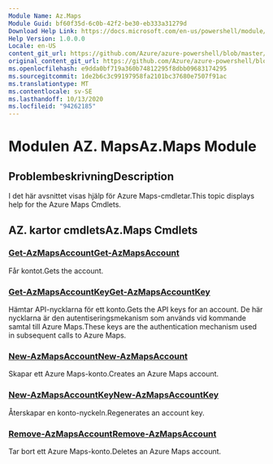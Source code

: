 ```yaml
---
Module Name: Az.Maps
Module Guid: bf60f35d-6c0b-42f2-be30-eb333a31279d
Download Help Link: https://docs.microsoft.com/en-us/powershell/module/az.maps
Help Version: 1.0.0.0
Locale: en-US
content_git_url: https://github.com/Azure/azure-powershell/blob/master/src/Maps/Maps/help/Az.Maps.md
original_content_git_url: https://github.com/Azure/azure-powershell/blob/master/src/Maps/Maps/help/Az.Maps.md
ms.openlocfilehash: e9dda0bf719a360b74812295f8dbb09683174295
ms.sourcegitcommit: 1de2b6c3c99197958fa2101bc37680e7507f91ac
ms.translationtype: MT
ms.contentlocale: sv-SE
ms.lasthandoff: 10/13/2020
ms.locfileid: "94262185"
---
```

# <span data-ttu-id="286c4-101">Modulen AZ. Maps</span><span class="sxs-lookup"><span data-stu-id="286c4-101">Az.Maps Module</span></span>
## <span data-ttu-id="286c4-102">Problembeskrivning</span><span class="sxs-lookup"><span data-stu-id="286c4-102">Description</span></span>
<span data-ttu-id="286c4-103">I det här avsnittet visas hjälp för Azure Maps-cmdletar.</span><span class="sxs-lookup"><span data-stu-id="286c4-103">This topic displays help for the Azure Maps Cmdlets.</span></span>

## <span data-ttu-id="286c4-104">AZ. kartor cmdlets</span><span class="sxs-lookup"><span data-stu-id="286c4-104">Az.Maps Cmdlets</span></span>
### [<span data-ttu-id="286c4-105">Get-AzMapsAccount</span><span class="sxs-lookup"><span data-stu-id="286c4-105">Get-AzMapsAccount</span></span>](Get-AzMapsAccount.md)
<span data-ttu-id="286c4-106">Får kontot.</span><span class="sxs-lookup"><span data-stu-id="286c4-106">Gets the account.</span></span>

### [<span data-ttu-id="286c4-107">Get-AzMapsAccountKey</span><span class="sxs-lookup"><span data-stu-id="286c4-107">Get-AzMapsAccountKey</span></span>](Get-AzMapsAccountKey.md)
<span data-ttu-id="286c4-108">Hämtar API-nycklarna för ett konto.</span><span class="sxs-lookup"><span data-stu-id="286c4-108">Gets the API keys for an account.</span></span>
<span data-ttu-id="286c4-109">De här nycklarna är den autentiseringsmekanism som används vid kommande samtal till Azure Maps.</span><span class="sxs-lookup"><span data-stu-id="286c4-109">These keys are the authentication mechanism used in subsequent calls to Azure Maps.</span></span>

### [<span data-ttu-id="286c4-110">New-AzMapsAccount</span><span class="sxs-lookup"><span data-stu-id="286c4-110">New-AzMapsAccount</span></span>](New-AzMapsAccount.md)
<span data-ttu-id="286c4-111">Skapar ett Azure Maps-konto.</span><span class="sxs-lookup"><span data-stu-id="286c4-111">Creates an Azure Maps account.</span></span>

### [<span data-ttu-id="286c4-112">New-AzMapsAccountKey</span><span class="sxs-lookup"><span data-stu-id="286c4-112">New-AzMapsAccountKey</span></span>](New-AzMapsAccountKey.md)
<span data-ttu-id="286c4-113">Återskapar en konto-nyckeln.</span><span class="sxs-lookup"><span data-stu-id="286c4-113">Regenerates an account key.</span></span>

### [<span data-ttu-id="286c4-114">Remove-AzMapsAccount</span><span class="sxs-lookup"><span data-stu-id="286c4-114">Remove-AzMapsAccount</span></span>](Remove-AzMapsAccount.md)
<span data-ttu-id="286c4-115">Tar bort ett Azure Maps-konto.</span><span class="sxs-lookup"><span data-stu-id="286c4-115">Deletes an Azure Maps account.</span></span>

